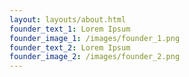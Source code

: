 ```yaml
---
layout: layouts/about.html
founder_text_1: Lorem Ipsum
founder_image_1: /images/founder_1.png
founder_text_2: Lorem Ipsum
founder_image_2: /images/founder_2.png
---
```

